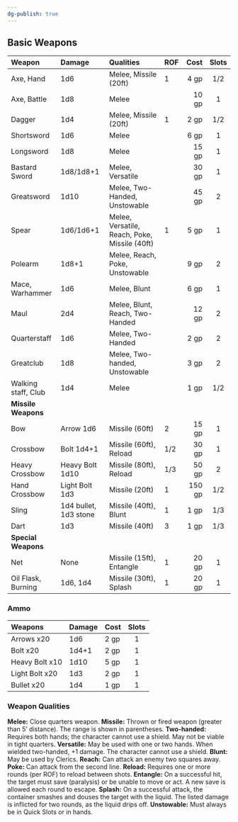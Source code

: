 ```yaml
---
dg-publish: true
---
```


## Basic Weapons

| Weapon              | Damage                | Qualities                                     | ROF |   Cost | Slots |
|:------------------- |:--------------------- |:--------------------------------------------- |:--- | ------:|:-----:|
| Axe, Hand           | 1d6                   | Melee, Missile (20ft)                         | 1   |   4 gp |  1/2  |
| Axe, Battle         | 1d8                   | Melee                                         |     |  10 gp |   1   |
| Dagger              | 1d4                   | Melee, Missile (20ft)                         | 1   |   2 gp |  1/2  |
| Shortsword          | 1d6                   | Melee                                         |     |   6 gp |   1   |
| Longsword           | 1d8                   | Melee                                         |     |  15 gp |   1   |
| Bastard Sword       | 1d8/1d8+1             | Melee, Versatile                              |     |  30 gp |   1   |
| Greatsword          | 1d10                  | Melee, Two-Handed, Unstowable                 |     |  45 gp |   2   |
| Spear               | 1d6/1d6+1             | Melee, Versatile, Reach, Poke, Missile (40ft) | 1   |   5 gp |   1   |
| Polearm             | 1d8+1                 | Melee, Reach, Poke, Unstowable                |     |   9 gp |   2   |
| Mace, Warhammer     | 1d6                   | Melee, Blunt                                  |     |   6 gp |   1   |
| Maul                | 2d4                   | Melee, Blunt, Reach, Two-Handed               |     |  12 gp |   2   |
| Quarterstaff        | 1d6                   | Melee, Two-Handed                             |     |   2 gp |   2   |
| Greatclub           | 1d8                   | Melee, Two-handed, Unstowable                 |     |   3 gp |   2   |
| Walking staff, Club | 1d4                   | Melee                                         |     |   1 gp |  1/2  |
| **Missile Weapons** |                       |                                               |     |        |       |
| Bow                 | Arrow 1d6             | Missile (60ft)                                | 2   |  15 gp |   1   |
| Crossbow            | Bolt 1d4+1            | Missile (60ft), Reload                        | 1/2 |  30 gp |   1   |
| Heavy Crossbow      | Heavy Bolt 1d10       | Missile (80ft), Reload                        | 1/3 |  50 gp |   2   |
| Hand Crossbow       | Light Bolt 1d3        | Missile (20ft)                                | 1   | 150 gp |  1/2  |
| Sling               | 1d4 bullet, 1d3 stone | Missile (40ft), Blunt                         | 1   |   1 gp |  1/3  |
| Dart                | 1d3                   | Missile (40ft)                                | 3   |   1 gp |  1/3  |
| **Special Weapons** |                       |                                               |     |        |       |
| Net                 | None                  | Missile (15ft), Entangle                      | 1   |  20 gp |   1   |
| Oil Flask, Burning  | 1d6, 1d4              | Missile (30ft), Splash                        | 1   |  20 gp |   1   |

### Ammo
| Weapons        | Damage | Cost | Slots | 
|:-------------- |:------ |:----- |:-----:|
| Arrows x20     | 1d6    | 2 gp  |   1   |
| Bolt x20       | 1d4+1  | 2 gp  |   1   |
| Heavy Bolt x10 | 1d10   | 5 gp  |   1   |
| Light Bolt x20 | 1d3    | 2 gp  |   1   |
| Bullet x20     | 1d4    | 1 gp  |   1   |
### Weapon Qualities

**Melee:** Close quarters weapon.
**Missile:** Thrown or fired weapon (greater than 5’ distance). The range is shown in parentheses.
**Two-handed:** Requires both hands; the character cannot use a shield. May not be viable in tight quarters.
**Versatile:** May be used with one or two hands. When wielded two-handed, +1 damage. The character cannot use a shield.
**Blunt:** May be used by Clerics.
**Reach:** Can attack an enemy two squares away.
**Poke:** Can attack from the second line.
**Reload:** Requires one or more rounds (per ROF) to reload between shots.
**Entangle:** On a successful hit, the target must save (paralysis) or be unable to move or act. A new save is allowed each round to escape.
**Splash:** On a successful attack, the container smashes and douses the target with the liquid. The listed damage is inflicted for two rounds, as the liquid drips off.
**Unstowable:** Must always be in Quick Slots or in hands.